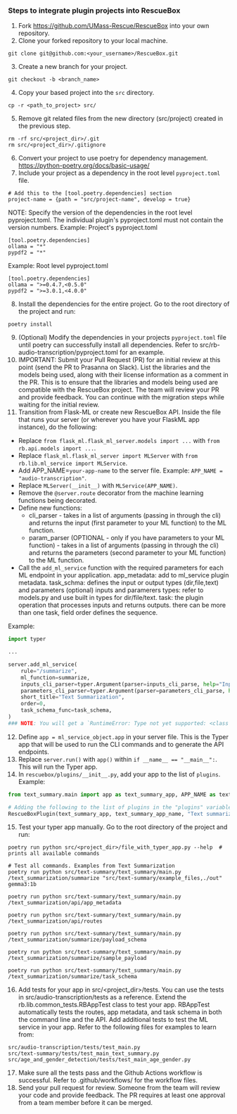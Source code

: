 ### Steps to integrate plugin projects into RescueBox

1. Fork https://github.com/UMass-Rescue/RescueBox into your own repository.
2. Clone your forked repository to your local machine.
```
git clone git@github.com:<your_username>/RescueBox.git
```
3. Create a new branch for your project.
```
git checkout -b <branch_name>
```
4. Copy your based project into the `src` directory.
```
cp -r <path_to_project> src/
```
5. Remove git related files from the new directory (src/project) created in the previous step.
```
rm -rf src/<project_dir>/.git
rm src/<project_dir>/.gitignore
```
6. Convert your project to use poetry for dependency management. https://python-poetry.org/docs/basic-usage/
7. Include your project as a dependency in the root level `pyproject.toml` file.
```
# Add this to the [tool.poetry.dependencies] section
project-name = {path = "src/project-name", develop = true}
```
NOTE: Specify the version of the dependencies in the root level pyproject.toml. The individual plugin's pyproject.toml must not contain the version numbers.
Example: Project's pyproject.toml
```
[tool.poetry.dependencies]
ollama = "*"
pypdf2 = "*"
```
Example: Root level pyproject.toml
```
[tool.poetry.dependencies]
ollama = ">=0.4.7,<0.5.0"
pypdf2 = ">=3.0.1,<4.0.0"
```
8. Install the dependencies for the entire project. Go to the root directory of the project and run:
```
poetry install
```
9. (Optional) Modify the dependencies in your projects `pyproject.toml` file until poetry can successfully install all dependencies. Refer to src/rb-audio-transcription/pyproject.toml for an example.
10. IMPORTANT: Submit your Pull Request (PR) for an initial review at this point (send the PR to Prasanna on Slack). List the libraries and the models being used, along with their license information as a comment in the PR. This is to ensure that the libraries and models being used are compatible with the RescueBox project. The team will review your PR and provide feedback. You can continue with the migration steps while waiting for the initial review.
11. Transition from Flask-ML or create new RescueBox API. Inside the file that runs your server (or wherever you have your FlaskML app instance), do the following:
  * Replace `from flask_ml.flask_ml_server.models import ...` with `from rb.api.models import ...`.
  * Replace `flask_ml.flask_ml_server import MLServer` with `from rb.lib.ml_service import MLService`.
  * Add APP_NAME=`your-app-name` to the server file. Example: `APP_NAME = "audio-transcription"`.
  * Replace `MLServer(__init__)` with `MLService(APP_NAME)`.
  * Remove the `@server.route` decorator from the machine learning functions being decorated.
  * Define new functions:
    * cli_parser - takes in a list of arguments (passing in through the cli) and returns the input (first parameter to your ML function) to the ML function.
    * param_parser (OPTIONAL - only if you have parameters to your ML function) - takes in a list of arguments (passing in through the cli) and returns the parameters (second parameter to your ML function) to the ML function.
  * Call the `add_ml_service` function with the required parameters for each ML endpoint in your application.
    app_metadata: add to ml_service plugin metadata.
    task_schma: defines the input or output types (dir,file,text) and parameters (optional)
    inputs and paramerers types: refer to models.py and use built in types for dir/file/text.
    task: the plugin operation that processes inputs and returns outputs. there can be more than one task, field order defines the sequence.
    
   Example:
```python
import typer

...

server.add_ml_service(
    rule="/summarize",
    ml_function=summarize,
    inputs_cli_parser=typer.Argument(parser=inputs_cli_parse, help="Input and output directory paths"),
    parameters_cli_parser=typer.Argument(parser=parameters_cli_parse, help="Model to use for summarization"),
    short_title="Text Summarization",
    order=0,
    task_schema_func=task_schema,
)
### NOTE: You will get a `RuntimeError: Type not yet supported: <class '__main__.Inputs'>` error if you don't use typer.Argument(parse=inputs_cli_parser, ...) in the `add_ml_service` function.
```
12. Define `app = ml_service_object.app` in your server file. This is the Typer app that will be used to run the CLI commands and to generate the API endpoints.
13. Replace `server.run()` with `app()` within `if __name__ == "__main__":`. This will run the Typer app.
14. In `rescuebox/plugins/__init__.py`, add your app to the list of `plugins`. Example:
```python
from text_summary.main import app as text_summary_app, APP_NAME as text_summary_app_name

# Adding the following to the list of plugins in the "plugins" variable
RescueBoxPlugin(text_summary_app, text_summary_app_name, "Text summarization library"),
```
15. Test your typer app manually. Go to the root directory of the project and run:
```
poetry run python src/<project_dir>/file_with_typer_app.py --help  # prints all available commands

# Test all commands. Examples from Text Summarization
poetry run python src/text-summary/text_summary/main.py /text_summarization/summarize "src/text-summary/example_files,./out" gemma3:1b

poetry run python src/text-summary/text_summary/main.py /text_summarization/api/app_metadata

poetry run python src/text-summary/text_summary/main.py /text_summarization/api/routes

poetry run python src/text-summary/text_summary/main.py /text_summarization/summarize/payload_schema

poetry run python src/text-summary/text_summary/main.py /text_summarization/summarize/sample_payload

poetry run python src/text-summary/text_summary/main.py /text_summarization/summarize/task_schema
```
16. Add tests for your app in src/<project_dir>/tests. You can use the tests in src/audio-transcription/tests as a reference. Extend the rb.lib.common_tests.RBAppTest class to test your app. RBAppTest automatically tests the routes, app metadata, and task schema in both the command line and the API. Add additional tests to test the ML service in your app. Refer to the following files for examples to learn from:
```
src/audio-transcription/tests/test_main.py
src/text-summary/tests/test_main_text_summary.py
src/age_and_gender_detection/tests/test_main_age_gender.py
```
17. Make sure all the tests pass and the Github Actions workflow is successful. Refer to .github/workflows/ for the workflow files.
18. Send your pull request for review. Someone from the team will review your code and provide feedback. The PR requires at least one approval from a team member before it can be merged.